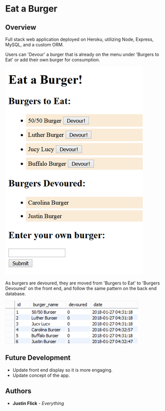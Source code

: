 # Eat a Burger

## Overview

Full stack web application deployed on Heroku, utilizing Node, Express, MySQL, and a custom ORM.

Users can 'Devour' a burger that is already on the menu under 'Burgers to Eat' or add their own burger for consumption.

![Screenshot of front end](screenshots/ss-1.png)

As burgers are devoured, they are moved from 'Burgers to Eat' to 'Burgers Devoured' on the front end, and follow the same pattern on the back end database.

![Screenshot of back end](screenshots/ss-2.png)

## Future Development

* Update front end display so it is more engaging.
* Update concept of the app.

## Authors

* **Justin Flick** - *Everything*
